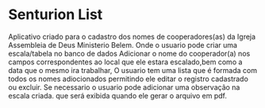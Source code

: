 # Senturion List

Aplicativo criado para o cadastro dos nomes de cooperadores(as) da Igreja Assembleia de Deus Ministerio Belem.
Onde o usuario pode criar uma escala/tabela no banco de dados
Adicionar o nome do cooperador(a) nos campos correspondentes ao local que ele estara escalado,bem como a data que o mesmo ira trabalhar,
O usuario tem uma lista que é formada com todos os nomes adiocionados permitindo ele editar o registro cadastrado ou excluir.
Se necessario o usuario pode adicionar uma observação na escala criada. que será exibida quando ele gerar o arquivo em pdf.
